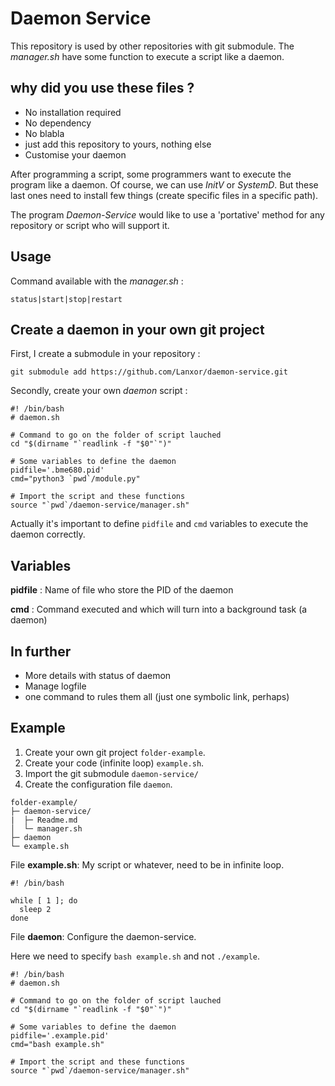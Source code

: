 # Daemon Service

This repository is used by other repositories with git submodule. The *manager.sh* have some function to execute a script like a daemon.

## why did you use these files ?

* No installation required
* No dependency
* No blabla
* just add this repository to yours, nothing else
* Customise your daemon

After programming a script, some programmers want to execute the program like a daemon. Of course, we can use *InitV* or *SystemD*.
But these last ones need to install few things (create specific files in a specific path).

The program *Daemon-Service* would like to use a 'portative' method for any repository or script who will support it.

## Usage

Command available with the *manager.sh* :

```
status|start|stop|restart
```

## Create a daemon in your own git project

First, I create a submodule in your repository :

```
git submodule add https://github.com/Lanxor/daemon-service.git
```

Secondly, create your own *daemon* script :

```
#! /bin/bash
# daemon.sh

# Command to go on the folder of script lauched
cd "$(dirname "`readlink -f "$0"`")"

# Some variables to define the daemon
pidfile='.bme680.pid'
cmd="python3 `pwd`/module.py"

# Import the script and these functions
source "`pwd`/daemon-service/manager.sh"
```

Actually it's important to define `pidfile` and `cmd` variables to execute the daemon correctly.

## Variables

 **pidfile** : Name of file who store the PID of the daemon
 
 **cmd** : Command executed and which will turn into a background task (a daemon)

## In further

* More details with status of daemon
* Manage logfile
* one command to rules them all (just one symbolic link, perhaps)

## Example

1. Create your own git project `folder-example`.
2. Create your code (infinite loop) `example.sh`.
3. Import the git submodule `daemon-service/`
4. Create the configuration file `daemon`.

```
folder-example/
├─ daemon-service/
|  ├─ Readme.md
│  └─ manager.sh
├─ daemon
└─ example.sh
```

File **example.sh**: My script or whatever, need to be in infinite loop.
```
#! /bin/bash

while [ 1 ]; do
  sleep 2
done
```

File **daemon**: Configure the daemon-service.

Here we need to specify `bash example.sh` and not `./example`.
```
#! /bin/bash
# daemon.sh

# Command to go on the folder of script lauched
cd "$(dirname "`readlink -f "$0"`")"

# Some variables to define the daemon
pidfile='.example.pid'
cmd="bash example.sh"

# Import the script and these functions
source "`pwd`/daemon-service/manager.sh"
```


